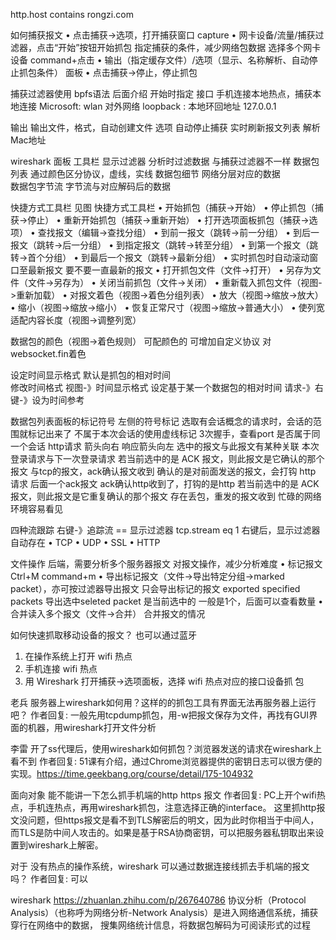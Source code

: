 http.host contains rongzi.com


如何捕获报文
• 点击捕获->选项，打开捕获窗口   capture
  • 网卡设备/流量/捕获过滤器，点击“开始”按钮开始抓包   指定捕获的条件，减少网络包数据  选择多个网卡设备 command+点击
  • 输出（指定缓存文件）/选项（显示、名称解析、自动停止抓包条件） 面板
 • 点击捕获->停止，停止抓包
 
 
 捕获过滤器使用 bpfs语法  后面介绍     开始时指定
 接口 手机连接本地热点，捕获本地连接
     Microsoft: wlan 对外网络
     loopback : 本地环回地址 127.0.0.1
     
 输出   输出文件，格式，自动创建文件
 选项   自动停止捕获   实时刷新报文列表   解析Mac地址    
 
 
 
 wireshark  面板
  工具栏
  显示过滤器   分析时过滤数据     与捕获过滤器不一样
  数据包列表   通过颜色区分协议，虚线，实线
  数据包细节   网络分层对应的数据  
  数据包字节流  字节流与对应解码后的数据
  
 
 快捷方式工具栏   见图 快捷方式工具栏
 • 开始抓包（捕获->开始）
 • 停止抓包（捕获->停止）
 • 重新开始抓包（捕获->重新开始）
 • 打开选项面板抓包（捕获->选项）
 • 查找报文（编辑->查找分组）
 • 到前一报文（跳转->前一分组）
 • 到后一报文（跳转->后一分组）
 • 到指定报文（跳转->转至分组）
 • 到第一个报文（跳转->首个分组）
 • 到最后一个报文（跳转->最新分组）
 • 实时抓包时自动滚动窗口至最新报文  要不要一直最新的报文
 • 打开抓包文件（文件->打开）
 • 另存为文件（文件->另存为）
 • 关闭当前抓包（文件->关闭）
 • 重新载入抓包文件（视图->重新加载）
 • 对报文着色（视图->着色分组列表）
 • 放大（视图->缩放->放大）
 • 缩小（视图->缩放->缩小）
 • 恢复正常尺寸（视图->缩放->普通大小）
 • 使列宽适配内容长度（视图->调整列宽） 
 
 
 
 数据包的颜色（视图->着色规则） 可配颜色的   可增加自定义协议   对websocket.fin着色
 
 
 设定时间显示格式   默认是抓包的相对时间   
   修改时间格式    视图-》时间显示格式
   设定基于某一个数据包的相对时间  请求-》右键-》设为时间参考 
 
 
 数据包列表面板的标记符号  左侧的符号标记 
   选取有会话概念的请求时，会话的范围就标记出来了
   不属于本次会话的使用虚线标记  3次握手，查看port 是否属于同一个会话
   http请求 箭头向右    响应箭头向左
   选中的报文与此报文有某种关联  本次登录请求与下一次登录请求
   若当前选中的是 ACK 报文，则此报文是它确认的那个报文 与tcp的报文，ack确认报文收到  确认的是对前面发送的报文，会打钩
     http 请求  后面一个ack报文  ack确认http收到了，打钩的是http
   若当前选中的是 ACK 报文，则此报文是它重复确认的那个报文 存在丢包，重发的报文收到  忙碌的网络环境容易看见
   
   
 四种流跟踪  右键-》追踪流 == 显示过滤器 tcp.stream eq 1    右键后，显示过滤器自动存在
 • TCP
 • UDP
 • SSL
 • HTTP  
 
 
 
 文件操作  后端，需要分析多个服务器报文  对报文操作，减少分析难度
 • 标记报文 Ctrl+M   command+m
 • 导出标记报文（文件->导出特定分组->marked packet），亦可按过滤器导出报文   只会导出标记的报文   exported specified packets
   导出选中seleted packet 是当前选中的 一般是1个，后面可以查看数量
 • 合并读入多个报文（文件->合并）  合并报文的情况
 
 
如何快速抓取移动设备的报文？   也可以通过蓝牙
1. 在操作系统上打开 wifi 热点
2. 手机连接 wifi 热点
3. 用 Wireshark 打开捕获->选项面板，选择 wifi 热点对应的接口设备抓 包 



老兵
服务器上wireshark如何用？这样的的抓包工具有界面无法再服务器上运行吧？
作者回复: 一般先用tcpdump抓包，用-w把报文保存为文件，再找有GUI界面的机器，用wireshark打开文件分析


李雷
开了ss代理后，使用wireshark如何抓包？浏览器发送的请求在wireshark上看不到
作者回复: 51课有介绍，通过Chrome浏览器提供的密钥日志可以很方便的实现。https://time.geekbang.org/course/detail/175-104932


面向对象
能不能讲一下怎么抓手机端的http https 报文
作者回复: PC上开个wifi热点，手机连热点，再用wireshark抓包，注意选择正确的interface。
这里抓http报文没问题，但https报文是看不到TLS解密后的明文，因为此时你相当于中间人，而TLS是防中间人攻击的。如果是基于RSA协商密钥，可以把服务器私钥取出来设置到wireshark上解密。



对于 没有热点的操作系统，wireshark 可以通过数据连接线抓去手机端的报文吗？
作者回复: 可以




wireshark    https://zhuanlan.zhihu.com/p/267640786
协议分析（Protocol Analysis）（也称呼为网络分析-Network Analysis）是进入网络通信系统，捕获穿行在网络中的数据，
搜集网络统计信息，将数据包解码为可阅读形式的过程

